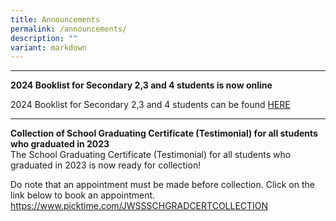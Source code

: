 ```yaml
---
title: Announcements
permalink: /announcements/
description: ""
variant: markdown
---
```

----------------------------------------------------

**2024 Booklist for Secondary 2,3 and 4 students is now online**  

2024 Booklist for Secondary 2,3 and 4 students can be found [HERE](https://www.jurongwestsec.moe.edu.sg/about-us/textbooks-and-uniforms/)

----------------------------------------------------

**Collection of School Graduating Certificate (Testimonial) for all students who graduated in 2023**  
The School Graduating Certificate (Testimonial) for all students who graduated in 2023 is now ready for collection!

Do note that an appointment must be made before collection. Click on the link below to book an appointment.
https://www.picktime.com/JWSSSCHGRADCERTCOLLECTION
